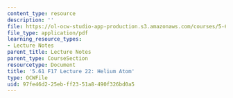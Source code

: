 ```yaml
---
content_type: resource
description: ''
file: https://ol-ocw-studio-app-production.s3.amazonaws.com/courses/5-61-physical-chemistry-fall-2017/97fe46d225ebff2351a8490f326bd0a5_MIT5_61F17_lec22.pdf
file_type: application/pdf
learning_resource_types:
- Lecture Notes
parent_title: Lecture Notes
parent_type: CourseSection
resourcetype: Document
title: '5.61 F17 Lecture 22: Helium Atom'
type: OCWFile
uid: 97fe46d2-25eb-ff23-51a8-490f326bd0a5
---
```

